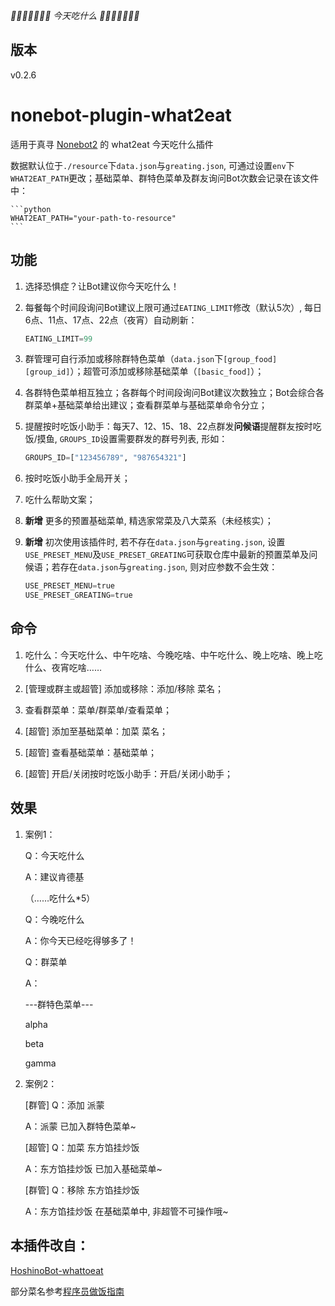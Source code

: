 _🍔🌮🍜🍮🍣🍻🍩 今天吃什么 🍩🍻🍣🍮🍜🌮🍔_

## 版本

v0.2.6

# nonebot-plugin-what2eat

适用于真寻 [Nonebot2](https://github.com/nonebot/nonebot2) 的 what2eat 今天吃什么插件

数据默认位于`./resource`下`data.json`与`greating.json`, 可通过设置`env`下`WHAT2EAT_PATH`更改；基础菜单、群特色菜单及群友询问Bot次数会记录在该文件中：

    ```python
    WHAT2EAT_PATH="your-path-to-resource"
    ```

## 功能

1. 选择恐惧症？让Bot建议你今天吃什么！

2. 每餐每个时间段询问Bot建议上限可通过`EATING_LIMIT`修改（默认5次）, 每日6点、11点、17点、22点（夜宵）自动刷新：
    
    ```python
    EATING_LIMIT=99
    ```

3. 群管理可自行添加或移除群特色菜单（`data.json`下`[group_food][group_id]`）；超管可添加或移除基础菜单（`[basic_food]`）；

4. 各群特色菜单相互独立；各群每个时间段询问Bot建议次数独立；Bot会综合各群菜单+基础菜单给出建议；查看群菜单与基础菜单命令分立；

5. 提醒按时吃饭小助手：每天7、12、15、18、22点群发**问候语**提醒群友按时吃饭/摸鱼, `GROUPS_ID`设置需要群发的群号列表, 形如：

    ```python
    GROUPS_ID=["123456789", "987654321"]
    ```

6. 按时吃饭小助手全局开关；

7. 吃什么帮助文案；

8. **新增** 更多的预置基础菜单, 精选家常菜及八大菜系（未经核实）；

9. **新增** 初次使用该插件时, 若不存在`data.json`与`greating.json`, 设置`USE_PRESET_MENU`及`USE_PRESET_GREATING`可获取仓库中最新的预置菜单及问候语；若存在`data.json`与`greating.json`, 则对应参数不会生效：

    ```python
    USE_PRESET_MENU=true
    USE_PRESET_GREATING=true
    ```

## 命令

1. 吃什么：今天吃什么、中午吃啥、今晚吃啥、中午吃什么、晚上吃啥、晚上吃什么、夜宵吃啥……

2. [管理或群主或超管] 添加或移除：添加/移除 菜名；

3. 查看群菜单：菜单/群菜单/查看菜单；

4. [超管] 添加至基础菜单：加菜 菜名；

5. [超管] 查看基础菜单：基础菜单；

6. [超管] 开启/关闭按时吃饭小助手：开启/关闭小助手；

## 效果

1. 案例1：

    Q：今天吃什么

    A：建议肯德基

    （……吃什么*5）

    Q：今晚吃什么

    A：你今天已经吃得够多了！

    Q：群菜单

    A：

    ---群特色菜单---

    alpha

    beta

    gamma

2. 案例2：

    [群管] Q：添加 派蒙

    A：派蒙 已加入群特色菜单~

    [超管] Q：加菜 东方馅挂炒饭

    A：东方馅挂炒饭 已加入基础菜单~

    [群管] Q：移除 东方馅挂炒饭

    A：东方馅挂炒饭 在基础菜单中, 非超管不可操作哦~

## 本插件改自：

[HoshinoBot-whattoeat](https://github.com/pcrbot/whattoeat)

部分菜名参考[程序员做饭指南](https://github.com/Anduin2017/HowToCook)